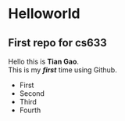 # Helloworld
## First repo for cs633

Hello this is **Tian Gao**.  
This is my ***first*** time using Github.

+ First 
+ Second
+ Third 
+ Fourth 
